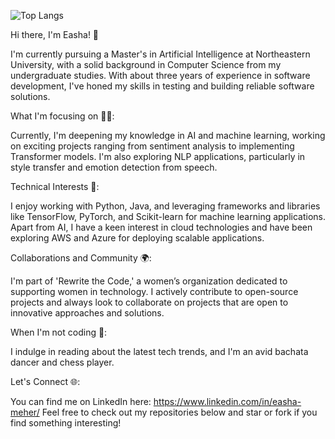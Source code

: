 ![Top Langs](https://github-readme-stats.vercel.app/api/top-langs/?username=mehereasha2601&layout=compact)

Hi there, I'm Easha! 👋

I'm currently pursuing a Master's in Artificial Intelligence at Northeastern University, with a solid background in Computer Science from my undergraduate studies. With about three years of experience in software development, I've honed my skills in testing and building reliable software solutions.

What I'm focusing on 👩‍💻:

Currently, I'm deepening my knowledge in AI and machine learning, working on exciting projects ranging from sentiment analysis to implementing Transformer models.
I'm also exploring NLP applications, particularly in style transfer and emotion detection from speech.

Technical Interests 🔧:

I enjoy working with Python, Java, and leveraging frameworks and libraries like TensorFlow, PyTorch, and Scikit-learn for machine learning applications.
Apart from AI, I have a keen interest in cloud technologies and have been exploring AWS and Azure for deploying scalable applications.

Collaborations and Community 🌍:

I'm part of 'Rewrite the Code,' a women’s organization dedicated to supporting women in technology.
I actively contribute to open-source projects and always look to collaborate on projects that are open to innovative approaches and solutions.

When I'm not coding 🌟:

I indulge in reading about the latest tech trends, and I'm an avid bachata dancer and chess player.

Let's Connect 🌐:

You can find me on LinkedIn here: https://www.linkedin.com/in/easha-meher/
Feel free to check out my repositories below and star or fork if you find something interesting!
